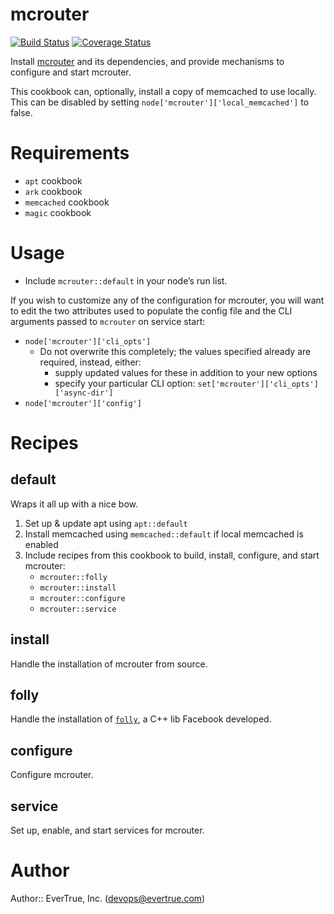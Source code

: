 # mcrouter
[![Build Status](https://travis-ci.org/evertrue/mcrouter-cookbook.svg)](https://travis-ci.org/evertrue/mcrouter-cookbook)
[![Coverage Status](https://coveralls.io/repos/evertrue/mcrouter-cookbook/badge.svg)](https://coveralls.io/r/evertrue/mcrouter-cookbook)

Install [mcrouter](https://github.com/facebook/mcrouter) and its dependencies, and provide mechanisms to configure and start mcrouter.

This cookbook can, optionally, install a copy of memcached to use locally. This can be disabled by setting `node['mcrouter']['local_memcached']` to false.

# Requirements

* `apt` cookbook
* `ark` cookbook
* `memcached` cookbook
* `magic` cookbook

# Usage

* Include `mcrouter::default` in your node’s run list.

If you wish to customize any of the configuration for mcrouter, you will want to edit the two attributes used to populate the config file and the CLI arguments passed to `mcrouter` on service start:

* `node['mcrouter']['cli_opts']`
    - Do not overwrite this completely; the values specified already are required, instead, either:
        + supply updated values for these in addition to your new options
        + specify your particular CLI option: `set['mcrouter']['cli_opts']['async-dir']`
* `node['mcrouter']['config']`

# Recipes

## default

Wraps it all up with a nice bow.

1. Set up & update apt using `apt::default`
2. Install memcached using `memcached::default` if local memcached is enabled
3. Include recipes from this cookbook to build, install, configure, and start mcrouter:
    * `mcrouter::folly`
    * `mcrouter::install`
    * `mcrouter::configure`
    * `mcrouter::service`

## install

Handle the installation of mcrouter from source.

## folly

Handle the installation of [`folly`](https://github.com/facebook/folly), a C++ lib Facebook developed.

## configure

Configure mcrouter.

## service

Set up, enable, and start services for mcrouter.

# Author

Author:: EverTrue, Inc. (<devops@evertrue.com>)
